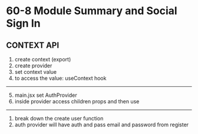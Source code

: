 # 60-8 Module Summary and Social Sign In

## CONTEXT API

1. create context (export)
2. create provider
3. set context value
4. to access the value: useContext hook

<hr />

5. main.jsx set AuthProvider
6. inside provider access children props and then use

<hr />

1. break down the create user function
2. auth provider will have auth and pass email and password from register
